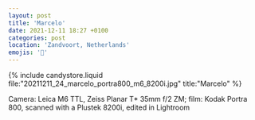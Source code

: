```yaml
---
layout: post
title: 'Marcelo'
date: 2021-12-11 18:27 +0100
categories: post
location: 'Zandvoort, Netherlands'
emojis: '🔞'
---
```


{% include candystore.liquid file:"20211211_24_marcelo_portra800_m6_8200i.jpg" title:"Marcelo" %}

Camera: Leica M6 TTL, Zeiss Planar T\* 35mm f/2 ZM; film: Kodak Portra 800, scanned with a Plustek 8200i, edited in Lightroom
